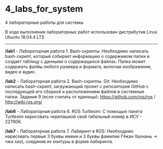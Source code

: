 # 4_labs_for_system
4 лабораторные работы для системы

В ходе выполнения лабораторных работ использован дистрибутив Linux Ubuntu 18.04.4 LTS

-----
**/lab1** - Лабораторная работа 1. Bash-скрипты: Необходимо написать bash-скрипт, который собирает информацию о содержимом папки и создает таблицу с данными о содержащихся файлах. Папка может содержать фалйы любого размера и формата, включая изображения, видео и аудио.

**/lab2** - Лабораторная работа 2. Bash-скрипты. Git: Необходимо написать bash-скрипт, загружающий проект с репозитория GitHub с последующей его сборкой и расположением файлов в системные папки. Задание 9 (если считать от единицы): https://github.com/ros/ros / http://wiki.ros.org/

**/lab6** - Лабораторная работа 6. ROS Turtlesim: С помощью пакета Turtlesim нарисовать черепашкой свой табельный номер в ИСУ - 227906.

**/lab7** - Лабораторная работа 7. Лабиринт в ROS: Необходимо нарисовать первые 3 буквы имени и 3 буквы фамилии (Чжан Хаонань -> чжа хао), соединив их контуры в форме лабиринта.
